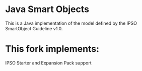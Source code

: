 # Java Smart Objects

This is a Java implementation of the model defined by the IPSO SmartObject Guideline v1.0.

# This fork implements:
IPSO Starter and Expansion Pack support
